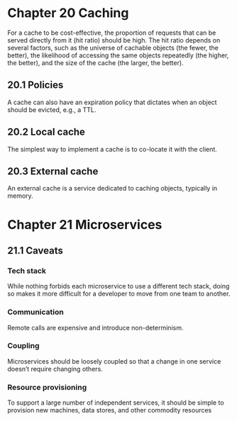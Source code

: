# Chapter 20 Caching

For a cache to be cost-effective, the proportion of requests that can be served directly from it (hit ratio) should be high. The hit ratio depends on several factors, such as the universe of cachable objects (the fewer, the better), the likelihood of accessing the same objects repeatedly (the higher, the better), and the size of the cache (the larger, the better).

## 20.1 Policies
A cache can also have an expiration policy that dictates when an object should be evicted, e.g., a TTL. 

## 20.2 Local cache
The simplest way to implement a cache is to co-locate it with the client.

## 20.3 External cache
An external cache is a service dedicated to caching objects, typically in memory.

# Chapter 21 Microservices
## 21.1 Caveats
### Tech stack
While nothing forbids each microservice to use a different tech stack, doing so makes it more difficult for a developer to move from one team to another.

### Communication
Remote calls are expensive and introduce non-determinism.

### Coupling
Microservices should be loosely coupled so that a change in one service doesn’t require changing others.

### Resource provisioning
To support a large number of independent services, it should be simple to provision new machines, data stores, and other commodity resources
